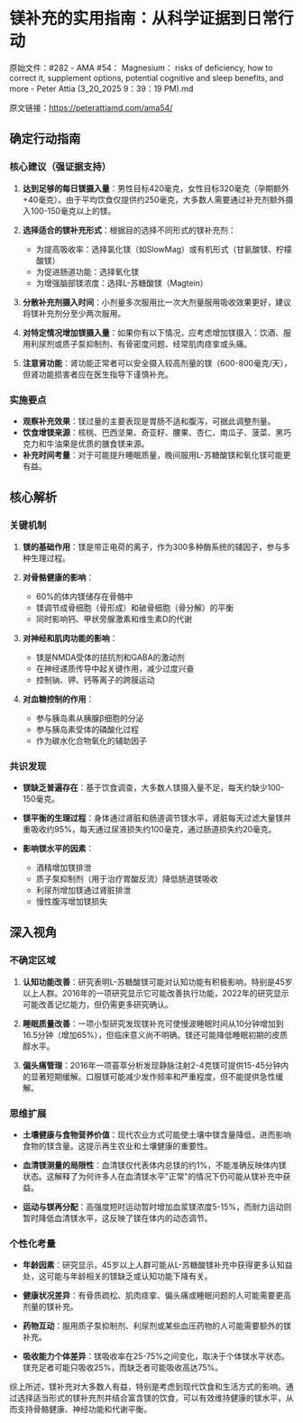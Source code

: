 # 镁补充的实用指南：从科学证据到日常行动

原始文件：#282 - AMA #54： Magnesium： risks of deficiency, how to correct it, supplement options, potential cognitive and sleep benefits, and more - Peter Attia (3_20_2025 9：39：19 PM).md

原文链接：https://peterattiamd.com/ama54/

## 确定行动指南

### 核心建议（强证据支持）

1. **达到足够的每日镁摄入量**：男性目标420毫克，女性目标320毫克（孕期额外+40毫克）。由于平均饮食仅提供约250毫克，大多数人需要通过补充剂额外摄入100-150毫克以上的镁。

2. **选择适合的镁补充形式**：根据目的选择不同形式的镁补充剂：
   - 为提高吸收率：选择氯化镁（如SlowMag）或有机形式（甘氨酸镁、柠檬酸镁）
   - 为促进肠道功能：选择氧化镁
   - 为增强脑部镁浓度：选择L-苏糖酸镁（Magtein）

3. **分散补充剂摄入时间**：小剂量多次服用比一次大剂量服用吸收效果更好，建议将镁补充剂分至少两次服用。

4. **对特定情况增加镁摄入量**：如果你有以下情况，应考虑增加镁摄入：饮酒、服用利尿剂或质子泵抑制剂、有骨密度问题、经常肌肉痉挛或头痛。

5. **注意肾功能**：肾功能正常者可以安全摄入较高剂量的镁（600-800毫克/天），但肾功能损害者应在医生指导下谨慎补充。

### 实施要点

- **观察补充效果**：镁过量的主要表现是胃肠不适和腹泻，可据此调整剂量。
- **饮食增镁来源**：核桃、巴西坚果、奇亚籽、腰果、杏仁、南瓜子、菠菜、黑巧克力和牛油果是优质的膳食镁来源。
- **补充时间考量**：对于可能提升睡眠质量，晚间服用L-苏糖酸镁和氧化镁可能更有益。

## 核心解析

### 关键机制

1. **镁的基础作用**：镁是带正电荷的离子，作为300多种酶系统的辅因子，参与多种生理过程。

2. **对骨骼健康的影响**：
   - 60%的体内镁储存在骨骼中
   - 镁调节成骨细胞（骨形成）和破骨细胞（骨分解）的平衡
   - 同时影响钙、甲状旁腺激素和维生素D的代谢

3. **对神经和肌肉功能的影响**：
   - 镁是NMDA受体的拮抗剂和GABA的激动剂
   - 在神经递质传导中起关键作用，减少过度兴奋
   - 控制钠、钾、钙等离子的跨膜运动

4. **对血糖控制的作用**：
   - 参与胰岛素从胰腺β细胞的分泌
   - 参与胰岛素受体的磷酸化过程
   - 作为碳水化合物氧化的辅助因子

### 共识发现

- **镁缺乏普遍存在**：基于饮食调查，大多数人镁摄入量不足，每天约缺少100-150毫克。

- **镁平衡的生理过程**：身体通过肾脏和肠道调节镁水平，肾脏每天过滤大量镁并重吸收约95%，每天通过尿液损失约100毫克，通过肠道损失约20毫克。

- **影响镁水平的因素**：
  - 酒精增加镁排泄
  - 质子泵抑制剂（用于治疗胃酸反流）降低肠道镁吸收
  - 利尿剂增加镁通过肾脏排泄
  - 慢性腹泻增加镁损失

## 深入视角

### 不确定区域

1. **认知功能改善**：研究表明L-苏糖酸镁可能对认知功能有积极影响，特别是45岁以上人群。2016年的一项研究显示它可能改善执行功能，2022年的研究显示可能改善记忆能力，但仍需更多研究确认。

2. **睡眠质量改善**：一项小型研究发现镁补充可使慢波睡眠时间从10分钟增加到16.5分钟（增加65%），但临床意义尚不明确。镁还可能降低睡眠初期的皮质醇水平。

3. **偏头痛管理**：2016年一项荟萃分析发现静脉注射2-4克镁可提供15-45分钟内的显著短期缓解。口服镁可能减少发作频率和严重程度，但不能提供急性缓解。

### 思维扩展

- **土壤健康与食物营养价值**：现代农业方式可能使土壤中镁含量降低，进而影响食物的镁含量。这提示再生农业和土壤健康的重要性。

- **血清镁测量的局限性**：血清镁仅代表体内总镁的约1%，不能准确反映体内镁状态。这解释了为何许多人在血清镁水平"正常"的情况下仍可能从镁补充中获益。

- **运动与镁再分配**：高强度短时运动暂时增加血浆镁浓度5-15%，而耐力运动则暂时降低血清镁水平，这反映了镁在体内的动态调节。

### 个性化考量

- **年龄因素**：研究显示，45岁以上人群可能从L-苏糖酸镁补充中获得更多认知益处，这可能与年龄相关的镁缺乏或认知功能下降有关。

- **健康状况差异**：有骨质疏松、肌肉痉挛、偏头痛或睡眠问题的人可能需要更高剂量的镁补充。

- **药物互动**：服用质子泵抑制剂、利尿剂或某些血压药物的人可能需要额外的镁补充。

- **吸收能力个体差异**：镁吸收率在25-75%之间变化，取决于个体镁水平状态。镁充足者可能只吸收25%，而缺乏者可能吸收高达75%。

综上所述，镁补充对大多数人有益，特别是考虑到现代饮食和生活方式的影响。通过选择适当形式的镁补充剂并结合富含镁的饮食，可以有效维持健康的镁水平，从而支持骨骼健康、神经功能和代谢平衡。